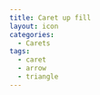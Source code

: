 ```yaml
---
title: Caret up fill
layout: icon
categories:
  - Carets
tags:
  - caret
  - arrow
  - triangle
---
```

